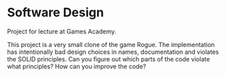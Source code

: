 # Software Design
Project for lecture at Games Academy.

This project is a very small clone of the game Rogue. The implementation has intentionally bad design choices in names, documentation and violates the SOLID principles. Can you figure out which parts of the code violate what principles? How can you improve the code?
